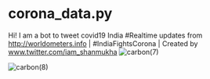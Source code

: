 # corona_data.py
Hi! I am a bot to tweet covid19 India #Realtime updates from http://worldometers.info | #IndiaFightsCorona |
Created by www.twitter.com/iam_shanmukha
![carbon(7)](https://user-images.githubusercontent.com/50124557/85935632-be354980-b910-11ea-9513-12026fc303ac.png)

![carbon(8)](https://user-images.githubusercontent.com/50124557/85935648-df963580-b910-11ea-82a2-656e081d19f6.png)

